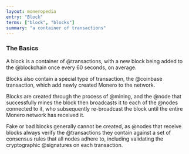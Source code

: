 ```yaml
---
layout: moneropedia
entry: "Block"
terms: ["block", "blocks"]
summary: "a container of transactions"
---
```


### The Basics

A block is a container of @transactions, with a new block being added to the @blockchain once every 60 seconds, on average.

Blocks also contain a special type of transaction, the @coinbase transaction, which add newly created Monero to the network.

Blocks are created through the process of @mining, and the @node that successfully mines the block then broadcasts it to each of the @nodes connected to it, who subsequently re-broadcast the block until the entire Monero network has received it.

Fake or bad blocks generally cannot be created, as @nodes that receive blocks always verify the @transactions they contain against a set of consensus rules that all nodes adhere to, including validating the cryptographic @signatures on each transaction.
